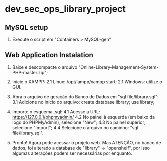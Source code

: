 # dev_sec_ops_library_project

## MySQL setup
1. Execute o script em "Containers > MySQL-gen"

## Web Application Instalation
1. Baixe e descompacte o arquivo "Online-Library-Management-System-PHP-master.zip";

2. Inicie o XAMPP:
   2.1 Linux: /opt/lampp/xampp start;
   2.1 Windows: utilize o GUI.

3. Abra o arquivo de geração do Banco de Dados em "sql file/library.sql":
   3.1 Adicione no início do arquivo:
   create database library;
   use library;

5. Importe o esquema .sql:
   4.1 Acesse a URL: https://127.0.0.1/phpmyadmin/
   4.2 No painel à esquerda (em baixo da logo do PHPMyAdmin), selecione "New";
   4.3 No painel superior, selecione "Import";
   4.4 Selecione o arquivo no caminho: "sql file/library.sql".

6. Pronto! Agora pode acessar o projeto web. Mas ATENÇÃO, no banco de dados, foi alterado a database de "library" -> "openshelf", por isso algumas alterações podem ser necessárias por enquanto. 
 
